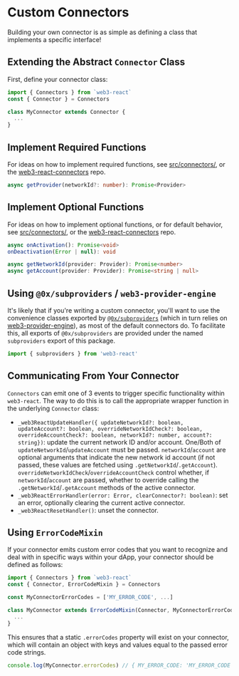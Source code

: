 # Custom Connectors

Building your own connector is as simple as defining a class that implements a specific interface!

## Extending the Abstract `Connector` Class

First, define your connector class:

```javascript
import { Connectors } from `web3-react`
const { Connector } = Connectors

class MyConnector extends Connector {
  ...
}
```

## Implement Required Functions

For ideas on how to implement required functions, see [src/connectors/](./src/connectors/), or the [web3-react-connectors](https://github.com/NoahZinsmeister/web3-react-connectors) repo.

```typescript
async getProvider(networkId?: number): Promise<Provider>
```

## Implement Optional Functions

For ideas on how to implement optional functions, or for default behavior, see [src/connectors/](./src/connectors/), or the [web3-react-connectors](https://github.com/NoahZinsmeister/web3-react-connectors) repo.

```typescript
async onActivation(): Promise<void>
onDeactivation(Error | null): void

async getNetworkId(provider: Provider): Promise<number>
async getAccount(provider: Provider): Promise<string | null>
```

## Using `@0x/subproviders` / `web3-provider-engine`

It's likely that if you're writing a custom connector, you'll want to use the convenience classes exported by [`@0x/subproviders`](https://github.com/0xProject/0x-monorepo/tree/development/packages/subproviders) (which in turn relies on [web3-provider-engine](https://github.com/MetaMask/web3-provider-engine)), as most of the default connectors do. To facilitate this, all exports of `@0x/subproviders` are provided under the named `subproviders` export of this package.

```javascript
import { subproviders } from 'web3-react'
```

## Communicating From Your Connector

`Connectors` can emit one of 3 events to trigger specific functionality within `web3-react`. The way to do this is to call the appropriate wrapper function in the underlying `Connector` class:

- `_web3ReactUpdateHandler({ updateNetworkId?: boolean, updateAccount?: boolean, overrideNetworkIdCheck?: boolean, overrideAccountCheck?: boolean, networkId?: number, account?: string})`: update the current network ID and/or account. One/Both of `updateNetworkId`/`updateAccount` must be passed. `networkId`/`account` are optional arguments that indicate the new network id account (if not passed, these values are fetched using `.getNetworkId`/`.getAccount`). `overrideNetworkIdCheck`/`overrideAccountCheck` control whether, if `networkId`/`account` are passed, whether to override calling the `.getNetworkId`/`.getAccount` methods of the active connector.
- `_web3ReactErrorHandler(error: Error, clearConnector?: boolean)`: set an error, optionally clearing the current active connector.
- `_web3ReactResetHandler()`: unset the connector.

## Using `ErrorCodeMixin`

If your connector emits custom error codes that you want to recognize and deal with in specific ways within your dApp, your connector should be defined as follows:

```javascript
import { Connectors } from `web3-react`
const { Connector, ErrorCodeMixin } = Connectors

const MyConnectorErrorCodes = ['MY_ERROR_CODE', ...]

class MyConnector extends ErrorCodeMixin(Connector, MyConnectorErrorCodes) {
  ...
}
```

This ensures that a static `.errorCodes` property will exist on your connector, which will contain an object with keys and values equal to the passed error code strings.

```javascript
console.log(MyConnector.errorCodes) // { MY_ERROR_CODE: 'MY_ERROR_CODE', ... }
```
